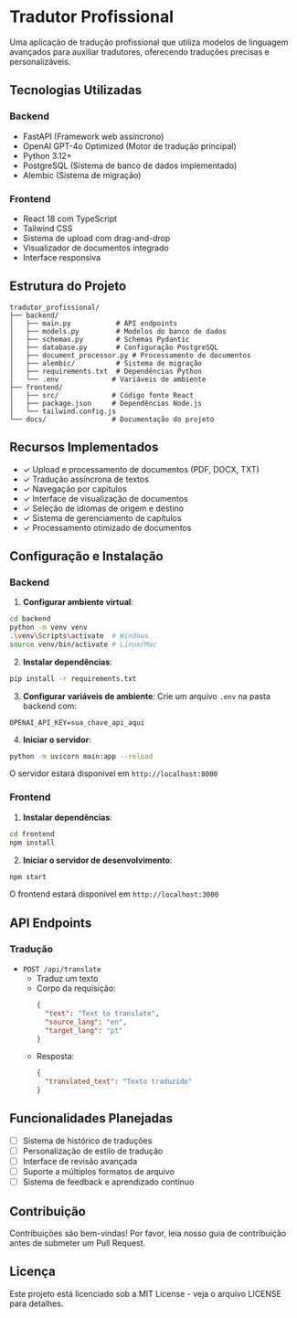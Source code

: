 # Tradutor Profissional

Uma aplicação de tradução profissional que utiliza modelos de linguagem avançados para auxiliar tradutores, oferecendo traduções precisas e personalizáveis.

## Tecnologias Utilizadas

### Backend
- FastAPI (Framework web assíncrono)
- OpenAI GPT-4o Optimized (Motor de tradução principal)
- Python 3.12+
- PostgreSQL (Sistema de banco de dados implementado)
- Alembic (Sistema de migração)

### Frontend
- React 18 com TypeScript
- Tailwind CSS
- Sistema de upload com drag-and-drop
- Visualizador de documentos integrado
- Interface responsiva

## Estrutura do Projeto

```
tradutor_profissional/
├── backend/               
│   ├── main.py           # API endpoints
│   ├── models.py         # Modelos do banco de dados
│   ├── schemas.py        # Schemas Pydantic
│   ├── database.py       # Configuração PostgreSQL
│   ├── document_processor.py # Processamento de documentos
│   ├── alembic/          # Sistema de migração
│   ├── requirements.txt  # Dependências Python
│   └── .env             # Variáveis de ambiente
├── frontend/            
│   ├── src/             # Código fonte React
│   ├── package.json     # Dependências Node.js
│   └── tailwind.config.js
└── docs/                # Documentação do projeto
```

## Recursos Implementados
- ✓ Upload e processamento de documentos (PDF, DOCX, TXT)
- ✓ Tradução assíncrona de textos
- ✓ Navegação por capítulos
- ✓ Interface de visualização de documentos
- ✓ Seleção de idiomas de origem e destino
- ✓ Sistema de gerenciamento de capítulos
- ✓ Processamento otimizado de documentos

## Configuração e Instalação

### Backend

1. **Configurar ambiente virtual**:
```bash
cd backend
python -m venv venv
.\venv\Scripts\activate  # Windows
source venv/bin/activate # Linux/Mac
```

2. **Instalar dependências**:
```bash
pip install -r requirements.txt
```

3. **Configurar variáveis de ambiente**:
Crie um arquivo `.env` na pasta backend com:
```env
OPENAI_API_KEY=sua_chave_api_aqui
```

4. **Iniciar o servidor**:
```bash
python -m uvicorn main:app --reload
```

O servidor estará disponível em `http://localhost:8000`

### Frontend

1. **Instalar dependências**:
```bash
cd frontend
npm install
```

2. **Iniciar o servidor de desenvolvimento**:
```bash
npm start
```

O frontend estará disponível em `http://localhost:3000`

## API Endpoints

### Tradução
- `POST /api/translate`
  - Traduz um texto
  - Corpo da requisição:
    ```json
    {
      "text": "Text to translate",
      "source_lang": "en",
      "target_lang": "pt"
    }
    ```
  - Resposta:
    ```json
    {
      "translated_text": "Texto traduzido"
    }
    ```

## Funcionalidades Planejadas

- [ ] Sistema de histórico de traduções
- [ ] Personalização de estilo de tradução
- [ ] Interface de revisão avançada
- [ ] Suporte a múltiplos formatos de arquivo
- [ ] Sistema de feedback e aprendizado contínuo

## Contribuição

Contribuições são bem-vindas! Por favor, leia nosso guia de contribuição antes de submeter um Pull Request.

## Licença

Este projeto está licenciado sob a MIT License - veja o arquivo LICENSE para detalhes.
